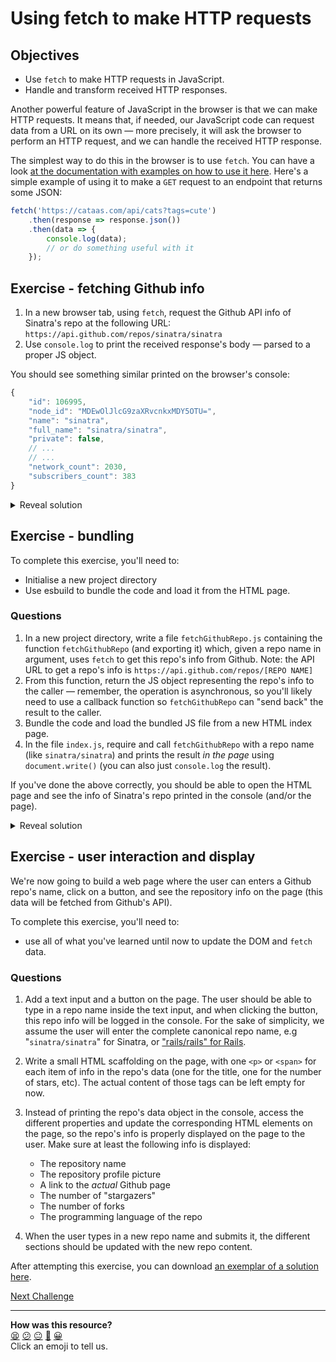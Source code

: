 # Using fetch to make HTTP requests

## Objectives

 * Use `fetch` to make HTTP requests in JavaScript.
 * Handle and transform received HTTP responses.

<!-- OMITTED -->

Another powerful feature of JavaScript in the browser is that we can make HTTP requests. It means that, if needed, our JavaScript code can request data from a URL on its own — more precisely, it will ask the browser to perform an HTTP request, and we can handle the received HTTP response.

The simplest way to do this in the browser is to use `fetch`. You can have a look [at the documentation with examples on how to use it here](https://developer.mozilla.org/en-US/docs/Web/API/Fetch_API/Using_Fetch). Here's a simple example of using it to make a `GET` request to an endpoint that returns some JSON:

```js
fetch('https://cataas.com/api/cats?tags=cute')
    .then(response => response.json())
    .then(data => {
        console.log(data);
        // or do something useful with it
    });
```

## Exercise - fetching Github info

1. In a new browser tab, using `fetch`, request the Github API info of Sinatra's repo at the following URL: `https://api.github.com/repos/sinatra/sinatra`
2. Use `console.log` to print the received response's body — parsed to a proper JS object.

You should see something similar printed on the browser's console:

```js
{
    "id": 106995,
    "node_id": "MDEwOlJlcG9zaXRvcnkxMDY5OTU=",
    "name": "sinatra",
    "full_name": "sinatra/sinatra",
    "private": false,
    // ...
    // ...
    "network_count": 2030,
    "subscribers_count": 383
}
``` 

<details>
  <summary>Reveal solution</summary>

  ```js
  fetch('https://api.github.com/repos/sinatra/sinatra')
    .then(response => response.json())
    .then(jsonData => {
        console.log(jsonData);
    });
  ```
</details>

## Exercise - bundling

To complete this exercise, you'll need to:
 * Initialise a new project directory
 * Use esbuild to bundle the code and load it from the HTML page.

### Questions

1. In a new project directory, write a file `fetchGithubRepo.js` containing the function `fetchGithubRepo` (and exporting it) which, given a repo name in argument, uses `fetch` to get this repo's info from Github. Note: the API URL to get a repo's info is `https://api.github.com/repos/[REPO NAME]`
2. From this function, return the JS object representing the repo's info to the caller — remember, the operation is asynchronous, so you'll likely need to use a callback function so `fetchGithubRepo` can "send back" the result to the caller.
3. Bundle the code and load the bundled JS file from a new HTML index page.
4. In the file `index.js`, require and call `fetchGithubRepo` with a repo name (like `sinatra/sinatra`) and prints the result *in the page* using `document.write()` (you can also just `console.log` the result).

If you've done the above correctly, you should be able to open the HTML page and see the info of Sinatra's repo printed in the console (and/or the page).

<details>
  <summary>Reveal solution</summary>

  1. Contents of `fetchGithubRepo.js`:
  ```js
  export const fetchGithubRepo = (repoName, onDataFetched) => {
      fetch('https://api.github.com/repos/' + repoName)
        .then(response => response.json())
        .then(jsonData => {
            onDataFetched(jsonData);
        });
  }
  ```

  2. Contents of `index.js`:
  ```js
  const { fetchGithubRepo } = require('./fetchGithubRepo');

  fetchGithubRepo('sinatra/sinatra', (repoData) => {
      console.log(repoData);
      document.write(JSON.stringify(repoData));
  });
  ```

  3. Bundle with `npm run build`.
</details>

## Exercise - user interaction and display

We're now going to build a web page where the user can enters a Github repo's name, click on a button, and see the repository info on the page (this data will be fetched from Github's API).

To complete this exercise, you'll need to:
 * use all of what you've learned until now to update the DOM and `fetch` data.

### Questions

1. Add a text input and a button on the page. The user should be able to type in a repo name inside the text input, and when clicking the button, this repo info will be logged in the console. For the sake of simplicity, we assume the user will enter the complete canonical repo name, e.g "`sinatra/sinatra`" for Sinatra, or ["rails/rails" for Rails](https://api.github.com/repos/rails/rails).

2. Write a small HTML scaffolding on the page, with one `<p>` or `<span>` for each item of info in the repo's data (one for the title, one for the number of stars, etc). The actual content of those tags can be left empty for now.
3. Instead of printing the repo's data object in the console, access the different properties and update the corresponding HTML elements on the page, so the repo's info is properly displayed on the page to the user. Make sure at least the following info is displayed:
    * The repository name
    * The repository profile picture
    * A link to the *actual* Github page
    * The number of "stargazers"
    * The number of forks
    * The programming language of the repo

4. When the user types in a new repo name and submits it, the different sections should be updated with the new repo content.

After attempting this exercise, you can download [an exemplar of a solution here](./resources/fetch-github.zip).

[Next Challenge](06_single_page_apps.md)

<!-- BEGIN GENERATED SECTION DO NOT EDIT -->

---

**How was this resource?**  
[😫](https://airtable.com/shrUJ3t7KLMqVRFKR?prefill_Repository=makersacademy/javascript-web-applications&prefill_File=contents/05_using_fetch.md&prefill_Sentiment=😫) [😕](https://airtable.com/shrUJ3t7KLMqVRFKR?prefill_Repository=makersacademy/javascript-web-applications&prefill_File=contents/05_using_fetch.md&prefill_Sentiment=😕) [😐](https://airtable.com/shrUJ3t7KLMqVRFKR?prefill_Repository=makersacademy/javascript-web-applications&prefill_File=contents/05_using_fetch.md&prefill_Sentiment=😐) [🙂](https://airtable.com/shrUJ3t7KLMqVRFKR?prefill_Repository=makersacademy/javascript-web-applications&prefill_File=contents/05_using_fetch.md&prefill_Sentiment=🙂) [😀](https://airtable.com/shrUJ3t7KLMqVRFKR?prefill_Repository=makersacademy/javascript-web-applications&prefill_File=contents/05_using_fetch.md&prefill_Sentiment=😀)  
Click an emoji to tell us.

<!-- END GENERATED SECTION DO NOT EDIT -->
